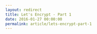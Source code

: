 ```yaml
---
layout: redirect
title: Let's Encrypt - Part 1
date: 2016-01-27 00:00:00
permalink: article/lets-encrypt-part-1
---
```

